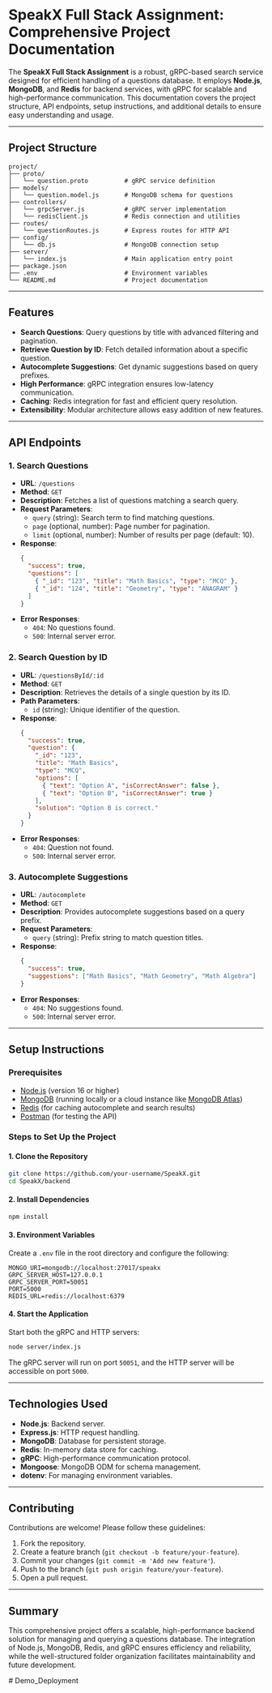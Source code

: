 # SpeakX Full Stack Assignment: Comprehensive Project Documentation

The **SpeakX Full Stack Assignment** is a robust, gRPC-based search service designed for efficient handling of a questions database. It employs **Node.js**, **MongoDB**, and **Redis** for backend services, with gRPC for scalable and high-performance communication. This documentation covers the project structure, API endpoints, setup instructions, and additional details to ensure easy understanding and usage.

---

## Project Structure

```plaintext
project/
├── proto/
│   └── question.proto          # gRPC service definition
├── models/
│   └── question.model.js       # MongoDB schema for questions
├── controllers/
│   └── grpcServer.js           # gRPC server implementation
│   └── redisClient.js          # Redis connection and utilities
├── routes/
│   └── questionRoutes.js       # Express routes for HTTP API
├── config/
│   └── db.js                   # MongoDB connection setup
├── server/
│   └── index.js                # Main application entry point
├── package.json
├── .env                        # Environment variables
└── README.md                   # Project documentation
```

---

## Features

- **Search Questions**: Query questions by title with advanced filtering and pagination.
- **Retrieve Question by ID**: Fetch detailed information about a specific question.
- **Autocomplete Suggestions**: Get dynamic suggestions based on query prefixes.
- **High Performance**: gRPC integration ensures low-latency communication.
- **Caching**: Redis integration for fast and efficient query resolution.
- **Extensibility**: Modular architecture allows easy addition of new features.

---

## API Endpoints

### 1. Search Questions
- **URL**: `/questions`
- **Method**: `GET`
- **Description**: Fetches a list of questions matching a search query.
- **Request Parameters**:
  - `query` (string): Search term to find matching questions.
  - `page` (optional, number): Page number for pagination.
  - `limit` (optional, number): Number of results per page (default: 10).
- **Response**:
  ```json
  {
    "success": true,
    "questions": [
      { "_id": "123", "title": "Math Basics", "type": "MCQ" },
      { "_id": "124", "title": "Geometry", "type": "ANAGRAM" }
    ]
  }
  ```
- **Error Responses**:
  - `404`: No questions found.
  - `500`: Internal server error.

### 2. Search Question by ID
- **URL**: `/questionsById/:id`
- **Method**: `GET`
- **Description**: Retrieves the details of a single question by its ID.
- **Path Parameters**:
  - `id` (string): Unique identifier of the question.
- **Response**:
  ```json
  {
    "success": true,
    "question": {
      "_id": "123",
      "title": "Math Basics",
      "type": "MCQ",
      "options": [
        { "text": "Option A", "isCorrectAnswer": false },
        { "text": "Option B", "isCorrectAnswer": true }
      ],
      "solution": "Option B is correct."
    }
  }
  ```
- **Error Responses**:
  - `404`: Question not found.
  - `500`: Internal server error.

### 3. Autocomplete Suggestions
- **URL**: `/autocomplete`
- **Method**: `GET`
- **Description**: Provides autocomplete suggestions based on a query prefix.
- **Request Parameters**:
  - `query` (string): Prefix string to match question titles.
- **Response**:
  ```json
  {
    "success": true,
    "suggestions": ["Math Basics", "Math Geometry", "Math Algebra"]
  }
  ```
- **Error Responses**:
  - `404`: No suggestions found.
  - `500`: Internal server error.

---

## Setup Instructions

### Prerequisites

- [Node.js](https://nodejs.org/en/) (version 16 or higher)
- [MongoDB](https://www.mongodb.com/try/download/community) (running locally or a cloud instance like [MongoDB Atlas](https://www.mongodb.com/cloud/atlas))
- [Redis](https://redis.io/) (for caching autocomplete and search results)
- [Postman](https://www.postman.com/downloads/) (for testing the API)

### Steps to Set Up the Project

#### 1. Clone the Repository
```bash
git clone https://github.com/your-username/SpeakX.git
cd SpeakX/backend
```

#### 2. Install Dependencies
```bash
npm install
```

#### 3. Environment Variables
Create a `.env` file in the root directory and configure the following:
```plaintext
MONGO_URI=mongodb://localhost:27017/speakx
GRPC_SERVER_HOST=127.0.0.1
GRPC_SERVER_PORT=50051
PORT=5000
REDIS_URL=redis://localhost:6379
```

#### 4. Start the Application
Start both the gRPC and HTTP servers:
```bash
node server/index.js
```
The gRPC server will run on port `50051`, and the HTTP server will be accessible on port `5000`.

---

## Technologies Used

- **Node.js**: Backend server.
- **Express.js**: HTTP request handling.
- **MongoDB**: Database for persistent storage.
- **Redis**: In-memory data store for caching.
- **gRPC**: High-performance communication protocol.
- **Mongoose**: MongoDB ODM for schema management.
- **dotenv**: For managing environment variables.

---

## Contributing

Contributions are welcome! Please follow these guidelines:

1. Fork the repository.
2. Create a feature branch (`git checkout -b feature/your-feature`).
3. Commit your changes (`git commit -m 'Add new feature'`).
4. Push to the branch (`git push origin feature/your-feature`).
5. Open a pull request.

---

## Summary

This comprehensive project offers a scalable, high-performance backend solution for managing and querying a questions database. The integration of Node.js, MongoDB, Redis, and gRPC ensures efficiency and reliability, while the well-structured folder organization facilitates maintainability and future development.

#   D e m o _ D e p l o y m e n t  
 